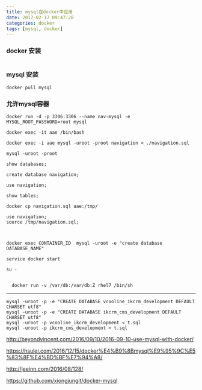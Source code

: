 ```yaml
---
title: mysql在docker中应用
date: 2017-02-17 09:47:28
categories: docker
tags: [mysql, docker]
---
```


### docker 安装

```

```

### mysql 安装

```
docker pull mysql
```


### 允许mysql容器

```
docker run -d -p 3306:3306 --name nav-mysql -e MYSQL_ROOT_PASSWORD=root mysql
```

```
docker exec -it aae /bin/bash

docker exec -i aae mysql -uroot -proot navigation < ./navigation.sql
```

```
mysql -uroot -proot

show databases;

create database navigation;

use navigation;

show tables;

```
```
docker cp navigation.sql aae:/tmp/

use navigation;
source /tmp/navigation.sql;



docker exec CONTAINER_ID  mysql -uroot -e "create database DATABASE_NAME"

service docker start

su -


  docker run -v /var/db:/var/db:Z rhel7 /bin/sh
```


---
```
mysql -uroot -p -e "CREATE DATABASE vcooline_ikcrm_development DEFAULT CHARSET utf8"
mysql -uroot -p -e "CREATE DATABASE ikcrm_cms_development DEFAULT CHARSET utf8"
mysql -uroot -p vcooline_ikcrm_development < t.sql
mysql -uroot -p ikcrm_cms_development < t.sql
```



  http://beyondvincent.com/2016/09/10/2016-09-10-use-mysql-with-docker/

  https://hsulei.com/2016/12/15/docker%E4%B9%8Bmysql%E9%95%9C%E5%83%8F%E4%BD%BF%E7%94%A8/

  http://jeeinn.com/2016/08/128/

  https://github.com/xiongjungit/docker-mysql
